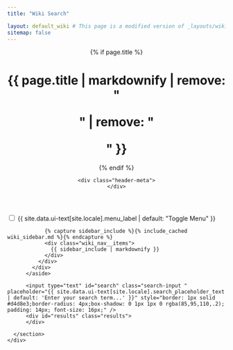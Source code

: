 ```yaml
---
title: "Wiki Search"

layout: default_wiki # This page is a modified version of _layouts/wiki.html
sitemap: false
---
```


<div id="main" role="main">
  <header>
    {% if page.title %}<h1 id="page-title" class="page__title" itemprop="headline">{{ page.title | markdownify | remove: "<p>" | remove: "</p>" }}</h1>{% endif %}

    <div class="header-meta">
    </div>
  </header>
  <article class="page h-entry" itemscope itemtype="https://schema.org/CreativeWork">
    <div class="page__inner-wrap">
      <section class="page__content e-content markdown-body" itemprop="text">
          <aside class="sidebar__right">
            <div class="toc">
              <div class="wiki_toc__menu">
                <input id="wiki_ac-toc" name="accordion-toc" type="checkbox" />
                <label for="wiki_ac-toc">{{ site.data.ui-text[site.locale].menu_label | default: "Toggle Menu" }}</label>

                {% capture sidebar_include %}{% include_cached wiki_sidebar.md %}{% endcapture %}
                <div class="wiki_nav__items">
                  {{ sidebar_include | markdownify }}
                </div>
              </div>
            </div>
          </aside>

          <input type="text" id="search" class="search-input " placeholder="{{ site.data.ui-text[site.locale].search_placeholder_text | default: 'Enter your search term...' }}" style="border: 1px solid #d4d8e3;border-radius: 4px;box-shadow: 0 1px 1px 0 rgba(85,95,110,.2); padding: 14px; font-size: 16px;" />
          <div id="results" class="results">
          </div>

      </section>
    </div>

  </article>
</div>

<script src="https://code.jquery.com/jquery-3.6.0.min.js" integrity="sha256-/xUj+3OJU5yExlq6GSYGSHk7tPXikynS7ogEvDej/m4=" crossorigin="anonymous"></script> <!-- mmistakes jQuery isn't loaded yet -->
<script src="{{ '/assets/js/lunr/lunr.min.js' | relative_url }}"></script>

<script>
// STORE
var store = [
  {%- assign pages = site.pages | where_exp:'page','page.layout == "wiki"' | where_exp:'page','page.title != nil' | where_exp:'page','page.search != false' -%}
  {%- for page in pages -%}
    {
        "title": {{ page.title | jsonify }},
        "excerpt":
        {% if true %}
        {{ page.content | markdownify | newline_to_br |
              replace:"<br />", " " |
              replace:"</p>", " " |
              replace:"</h1>", " " |
              replace:"</h2>", " " |
              replace:"</h3>", " " |
              replace:"</h4>", " " |
              replace:"</h5>", " " |
              replace:"</h6>", " "|
            strip_html | strip_newlines | jsonify }},
        {% else %}
        {{ page.content | markdownify | newline_to_br |
              replace:"<br />", " " |
              replace:"</p>", " " |
              replace:"</h1>", " " |
              replace:"</h2>", " " |
              replace:"</h3>", " " |
              replace:"</h4>", " " |
              replace:"</h5>", " " |
              replace:"</h6>", " "|
            strip_html | strip_newlines | truncatewords: 100 | jsonify }},
        {% endif %}
        "url": {{ page.url | relative_url | jsonify }} }{%- unless forloop.last -%},{%- endunless -%}
  {%- endfor -%}
];

// PARSE
var idx = lunr(function () {
  this.field('title')
  this.field('excerpt')
  this.ref('id')

  this.pipeline.remove(lunr.trimmer)

  for (var item in store) {
    this.add({
      title: store[item].title,
      excerpt: store[item].excerpt,
      id: item
    })
  }
});

// ACTUAL SEARCH
$(document).ready(function() {
  $('input#search').on('keyup', function () {
    var resultdiv = $('#results');
    var query = $(this).val().toLowerCase();
    var result = idx.search(query);
    resultdiv.empty();
    resultdiv.prepend('<p class="results__found header-meta" style="border: none">'+result.length+' {{ site.data.ui-text[site.locale].results_found | default: "Result(s) found" }}</p>');
    for (var item in result) {
      var ref = result[item].ref;
    	 var searchitem =
        '<div class="list__item">'+
          '<article class="archive__item" itemscope itemtype="https://schema.org/CreativeWork">'+
            '<h2 class="archive__item-title" itemprop="headline" style="padding-bottom: 0px">'+
              '<a href="'+store[ref].url+'" rel="permalink">'+store[ref].title+'</a>'+
            '</h2>'+
            '<p class="archive__item-excerpt" itemprop="description" style="padding-bottom: 5px">'+store[ref].excerpt.split(" ").splice(0,45).join(" ")+'...</p>'+
          '</article>'+
        '</div>';

      resultdiv.append(searchitem);
    }
  });
});
</script>
